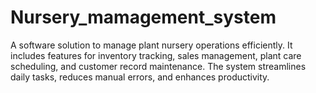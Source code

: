 # Nursery_mamagement_system
A software solution to manage plant nursery operations efficiently. It includes features for inventory tracking, sales management, plant care scheduling, and customer record maintenance. The system streamlines daily tasks, reduces manual errors, and enhances productivity.
